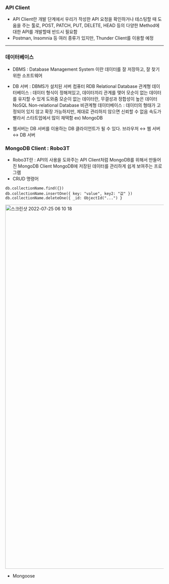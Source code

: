 ### API Client

* API Client란 개발 단계에서 우리가 작성한 API 요청을 확인하거나 테스팅할 때 도움을 주는 툴로, 
  POST, PATCH, PUT, DELETE, HEAD 등의 다양한 Method에 대한 API를 개발할때 반드시 필요함
* Postman, Insomnia 등 여러 종류가 있지만, Thunder Client를 이용할 예정

---

### 데이터베이스

* DBMS : Database Management System 이란 데이터를 잘 저장하고, 잘 찾기 위한 소프트웨어
* DB 서버 : DBMS가 설치된 서버 컴퓨터
  RDB Relational Database 관계형 데이터베이스 : 데이터 형식이 정해져있고, 데이터끼리 관계를 맺어 모순이 없는 데이터를 유지할 수 있게 도와줌
  모순이 없는 데이터란, 무결성과 정합성이 높은 데이터
  NoSQL Non-relational Database 비관계형 데이터베이스 : 데이터의 형태가 고정되어 있지 않고 확장 가능하지만, 제대로 관리하지 않으면 신뢰할 수 없음
  속도가 빨라서 스타트업에서 많이 채택함 ex) MongoDB
  
* 웹서버는 DB 서버를 이용하는 DB 클라이언트가 될 수 있다. 
  브라우저 ↔ 웹 서버 ↔ DB 서버
  

### MongoDB Client : Robo3T

* Robo3T란 : API의 사용을 도와주는 API Client처럼 MongoDB를 위해서 만들어진 MongoDB Client
            MongoDB에 저장된 데이터를 관리하게 쉽게 보여주는 프로그램
* CRUD 명령어

```
db.collectionName.find({})
db.collectionName.insertOne({ key: "value", key2: "값" })
db.collectionName.deleteOne({ _id: ObjectId("...") }
```

<img width="1154" alt="스크린샷 2022-07-25 06 10 18" src="https://user-images.githubusercontent.com/92393851/180697312-de018b86-ae6a-4a3d-a6eb-d262003e68d1.png">

* Mongoose 
